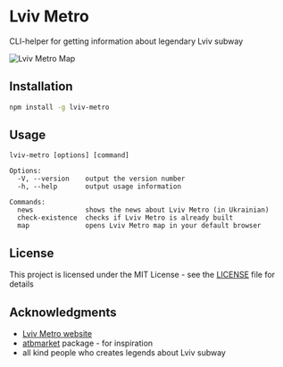 # Lviv Metro

CLI-helper for getting information about legendary Lviv subway

![Lviv Metro Map](http://metro.lviv.ua/uploads/posts/2015-04/1428174683_mapa-metro-lviv.png)

## Installation
```sh
npm install -g lviv-metro
```

## Usage
```
lviv-metro [options] [command]

Options:
  -V, --version    output the version number
  -h, --help       output usage information

Commands:
  news             shows the news about Lviv Metro (in Ukrainian)
  check-existence  checks if Lviv Metro is already built
  map              opens Lviv Metro map in your default browser
```

## License

This project is licensed under the MIT License - see the [LICENSE](LICENSE) file for details

## Acknowledgments

* [Lviv Metro website](http://metro.lviv.ua/)
* [atbmarket](https://npmjs.com/package/atbmarket) package - for inspiration
* all kind people who creates legends about Lviv subway